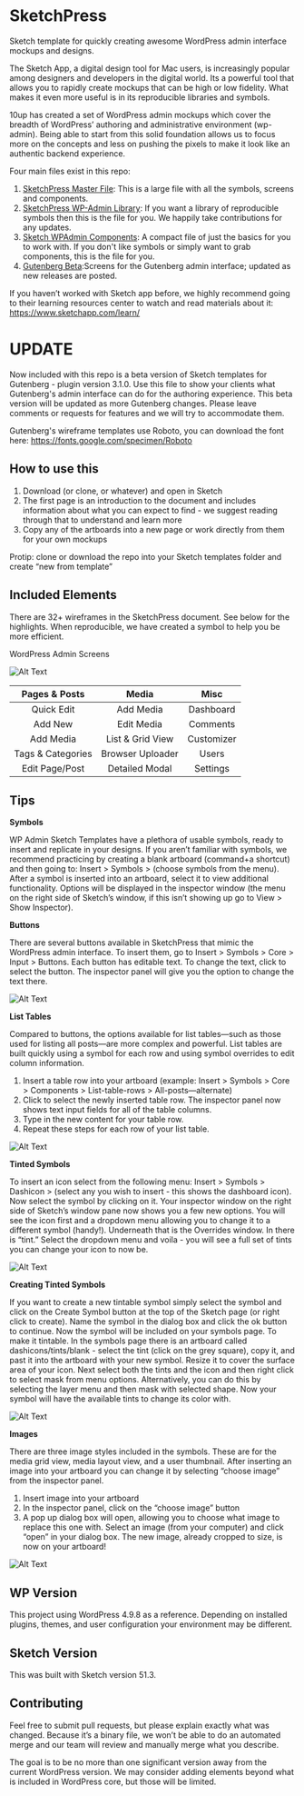 # SketchPress #

Sketch template for quickly creating awesome WordPress admin interface mockups and designs.

The Sketch App, a digital design tool for Mac users, is increasingly popular among designers and developers in the digital world. Its a powerful tool that allows you to rapidly create mockups that can be high or low fidelity. What makes it even more useful is in its reproducible libraries and symbols.

10up has created a set of WordPress admin mockups which cover the breadth of WordPress’ authoring and administrative environment (wp-admin). Being able to start from this solid foundation allows us to focus more on the concepts and less on pushing the pixels to make it look like an authentic backend experience.  

Four main files exist in this repo:

1. <a href="https://github.com/10up/SketchPress/blob/master/SketchPress_v1.sketch">SketchPress Master File</a>: This is a large file with all the symbols, screens and components.
2. <a href="https://github.com/10up/SketchPress/blob/master/SketchPress_WP-Admin_Library.sketch">SketchPress WP-Admin Library</a>: If you want a library of reproducible symbols then this is the file for you. We happily take contributions for any updates.
3. <a href="https://github.com/10up/SketchPress/blob/master/Sketch_WPAdmin_Components.sketch">Sketch WPAdmin Components</a>: A compact file of just the basics for you to work with. If you don't like symbols or simply want to grab components, this is the file for you.
4. <a href="https://github.com/10up/SketchPress/blob/master/Sketch_Gutenberg_Beta.sketch">Gutenberg Beta</a>:Screens for the Gutenberg admin interface; updated as new releases are posted.  

If you haven’t worked with Sketch app before, we highly recommend going to their learning resources center to watch and read materials about it: https://www.sketchapp.com/learn/

# UPDATE #
Now included with this repo is a beta version of Sketch templates for Gutenberg - plugin version 3.1.0. Use this file to show your clients what Gutenberg's admin interface can do for the authoring experience. This beta version will be updated as more Gutenberg changes. Please leave comments or requests for features and we will try to accommodate them.

Gutenberg's wireframe templates use Roboto, you can download the font here:
https://fonts.google.com/specimen/Roboto

## How to use this ##

1. Download (or clone, or whatever) and open in Sketch
2. The first page is an introduction to the document and includes information about what you can expect to find - we suggest reading through that to understand and learn more
3. Copy any of the artboards into a new page or work directly from them for your own mockups

Protip: clone or download the repo into your Sketch templates folder and create “new from template”

## Included Elements ##

There are 32+ wireframes in the SketchPress document. See below for the highlights. When reproducible, we have created a symbol to help you be more efficient.

WordPress Admin Screens

![Alt Text](https://github.com/10up/SketchPress/blob/master/How-To-Gifs/sketch-press-wireframe-screens.gif)

| Pages & Posts     | Media            | Misc             |
| :---:  | :---: | :---: |
| Quick Edit        | Add Media        | Dashboard        |
| Add New           | Edit Media       | Comments         |
| Add Media         | List & Grid View | Customizer       |
| Tags & Categories | Browser Uploader | Users            |
| Edit Page/Post    | Detailed Modal   | Settings         |

 ## Tips ##

**Symbols**

 WP Admin Sketch Templates have a plethora of usable symbols, ready to insert and replicate in your designs. If you aren’t familiar with symbols, we recommend practicing by creating a blank artboard (command+a shortcut) and then going to: Insert > Symbols > (choose symbols from the menu). After a symbol is inserted into an artboard, select it to view additional functionality. Options will be displayed in the inspector window (the menu on the right side of Sketch’s window, if this isn’t showing up go to View > Show Inspector).

 **Buttons**

 There are several buttons available in SketchPress that mimic the WordPress admin interface. To insert them, go to Insert > Symbols > Core > Input > Buttons. Each button has editable text. To change the text, click to select the button. The inspector panel will give you the option to change the text there.

 ![Alt Text](https://github.com/10up/SketchPress/blob/master/How-To-Gifs/how-to-add-buttons.gif)

 **List Tables**

Compared to buttons, the options available for list tables—such as those used for listing all posts—are more complex and powerful. List tables are built quickly using a symbol for each row and using symbol overrides to edit column information.

1. Insert a table row into your artboard (example: Insert > Symbols > Core > Components > List-table-rows > All-posts—alternate)
2. Click to select the newly inserted table row. The inspector panel now shows text input fields for all of the table columns.
3. Type in the new content for your table row.
4. Repeat these steps for each row of your list table.

![Alt Text](https://github.com/10up/SketchPress/blob/master/How-To-Gifs/how-to-use-table.gif)

 **Tinted Symbols**

To insert an icon select from the following menu: Insert > Symbols > Dashicon > (select any you wish to insert - this shows the dashboard icon). Now select the symbol by clicking on it. Your inspector window on the right side of Sketch’s window pane now shows you a few new options. You will see the icon first and a dropdown menu allowing you to change it to a different symbol (handy!). Underneath that is the Overrides window. In there is “tint.” Select the dropdown menu and voila - you will see a full set of tints you can change your icon to now be.

![Alt Text](https://github.com/10up/SketchPress/blob/master/How-To-Gifs/how-to-use-tintable-symbols.gif)

 **Creating Tinted Symbols**

 If you want to create a new tintable symbol simply select the symbol and click on the Create Symbol button at the top of the Sketch page (or right click to create). Name the symbol in the dialog box and click the ok button to continue. Now the symbol will be included on your symbols page. To make it tintable. In the symbols page there is an artboard called dashicons/tints/blank - select the tint (click on the grey square), copy it, and past it into the artboard with your new symbol. Resize it to cover the surface area of your icon. Next select both the tints and the icon and then right click to select mask from menu options. Alternatively, you can do this by selecting the layer menu and then mask with selected shape. Now your symbol will have the available tints to change its color with.  

 ![Alt Text](https://github.com/10up/SketchPress/blob/master/How-To-Gifs/how-to-create-tintable-symbols.gif)

**Images**

There are three image styles included in the symbols. These are for the media grid view, media layout view, and a user thumbnail. After inserting an image into your artboard you can change it by selecting “choose image” from the inspector panel.
1. Insert image into your artboard
2. In the inspector panel, click on the “choose image” button
3. A pop up dialog box will open, allowing you to choose what image to replace this one with. Select an image (from your computer) and click “open” in your dialog box.
The new image, already cropped to size, is now on your artboard!

![Alt Text](https://github.com/10up/SketchPress/blob/master/How-To-Gifs/how-to-use-image-symbols.gif)

## WP Version ##

This project using WordPress 4.9.8 as a reference. Depending on installed plugins, themes, and user configuration your environment may be different.

## Sketch Version ##

This was built with Sketch version 51.3.

## Contributing ##

Feel free to submit pull requests, but please explain exactly what was changed. Because it’s a binary file, we won’t be able to do an automated merge and our team will review and manually merge what you describe.

The goal is to be no more than one significant version away from the current WordPress version. We may consider adding elements beyond what is included in WordPress core, but those will be limited.
